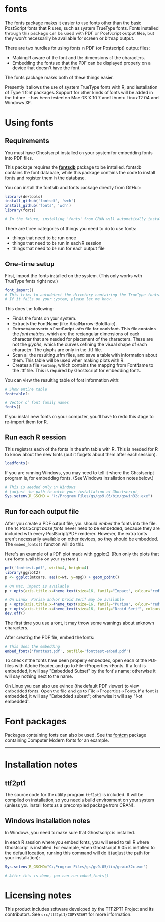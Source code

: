 # fonts

The fonts package makes it easier to use fonts other than the basic PostScript fonts that R uses, such as system TrueType fonts.
Fonts installed through this package can be used with PDF or PostScript output files, but they won't necessarily be available for screen or bitmap output.

There are two hurdles for using fonts in PDF (or Postscript) output files:

* Making R aware of the font and the dimensions of the characters.
* Embedding the fonts so that the PDF can be displayed properly on a device that doesn't have the font.

The fonts package makes both of these things easier.

Presently it allows the use of system TrueType fonts with R, and installation of Type 1 font packages.
Support for other kinds of fonts will be added in the future.
It has been tested on Mac OS X 10.7 and Ubuntu Linux 12.04 and Windows XP.


# Using fonts

## Requirements

You must have Ghostscript installed on your system for embedding fonts into PDF files.

This package requires the **[fontsdb](https://github.com/wch/fontsdb)** package to be installed.
fontsdb contains the font database, while this package contains the code to install fonts and register them in the database.

You can install the fontsdb and fonts package directly from GitHub:

```R
library(devtools)
install_github('fontsdb', 'wch')
install_github('fonts', 'wch')
library(fonts)

# In the future, installing 'fonts' from CRAN will automatically install fontsdb
```

There are three categories of things you need to do to use fonts:

* things that need to be run once
* things that need to be run in each R session
* things that need to be run for each output file

## One-time setup

First, import the fonts installed on the system.
(This only works with TrueType fonts right now.)

```R
font_import()
# This tries to autodetect the directory containing the TrueType fonts.
# If it fails on your system, please let me know.
```

This does the following:

* Finds the fonts on your system.
* Extracts the FontName (like ArialNarrow-BoldItalic).
* Extracts/converts a PostScript .afm file for each font. This file contains the *font metrics*, which are the rectangular dimensions of each character that are needed for placement of the characters. These are not the *glyphs*, which the curves defining the visual shape of each character. The glyphs are only in the .ttf file.
* Scan all the resulting .afm files, and save a table with information about them.
This table will be used when making plots with R.
* Creates a file `Fontmap`, which contains the mapping from FontName to the .ttf file. This is required by Ghostscript for embedding fonts.


You can view the resulting table of font information with:

```R
# Show entire table
fonttable()

# Vector of font family names
fonts()
```

If you install new fonts on your computer, you'll have to redo this stage to re-import them for R.

## Run each R session

This registers each of the fonts in the afm table with R. This is needed for R to know about the new fonts (but it forgets about them after each session).

```R
loadfonts()
```

If you are running Windows, you may need to tell it where the Ghostscript program is, for embedding fonts. (See Windows installation notes below.)

```R
# This is needed only on Windows
# (adjust the path to match your installation of Ghostscript)
Sys.setenv(R_GSCMD = "C:/Program Files/gs/gs9.05/bin/gswin32c.exe")
```


## Run for each output file

After you create a PDF output file, you should *embed* the fonts into the file.
The 14 PostScript *base fonts* never need to be embedded, because they are included with every PostScript/PDF renderer.
However, the extra fonts aren't necessarily available on other devices, so they should be embedded.
The `embed_fonts()` function will do this.

Here's an example of a PDF plot made with ggplot2. (Run only the plots that use fonts available on your system.)

```R
pdf('fonttest.pdf', width=4, height=4)
library(ggplot2)
p <- ggplot(mtcars, aes(x=wt, y=mpg)) + geom_point()

# On Mac, Impact is available
p + opts(axis.title.x=theme_text(size=16, family="Impact", colour="red"))

# On Linux, Purisa and/or Droid Serif may be available
p + opts(axis.title.x=theme_text(size=16, family="Purisa", colour="red"))
p + opts(axis.title.x=theme_text(size=16, family="Droid Serif", colour="red"))
dev.off()
```

The first time you use a font, it may throw some warnings about unknown characters.


After creating the PDF file, embed the fonts:

```R
# This does the embedding
embed_fonts('fonttest.pdf', outfile='fonttest-embed.pdf')
```

To check if the fonts have been properly embedded, open each of the PDF files with Adobe Reader, and go to File->Properties->Fonts.
If a font is embedded, it will say "Embedded Subset" by the font's name; otherwise it will say nothing next to the name.

On Linux you can also use evince (the default PDF viewer) to view embedded fonts.
Open the file and go to File->Properties->Fonts.
If a font is embedded, it will say "Embedded subset"; otherwise it will say "Not embedded".


# Font packages

Packages containing fonts can also be used.
See the [fontcm](https://github.com/wch/fontcm) package containing Computer Modern fonts for an example.

*****

# Installation notes

## ttf2pt1

The source code for the utility program `ttf2pt1` is included.
It will be compiled on installation, so you need a build environment on your system (unless you install fonts as a precompiled package from CRAN).


## Windows installation notes

In Windows, you need to make sure that Ghostscript is installed.

In each R session where you embed fonts, you will need to tell R where Ghostscript is installed.
For example, when Ghostscript 9.05 is installed to the default location, running this command will do it (adjust the path for your installation):

```R
Sys.setenv(R_GSCMD="C:/Program Files/gs/gs9.05/bin/gswin32c.exe")

# After this is done, you can run embed_fonts()
```

# Licensing notes

This product includes software developed by the TTF2PT1 Project and its contributors.
See `src/ttf2pt1/COPYRIGHT` for more information.
